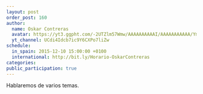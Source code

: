 ```yaml
---
layout: post
order_post: 160
author:
  name: Oskar Contreras
  avatar: https://yt3.ggpht.com/-2UTZlm57Wmw/AAAAAAAAAAI/AAAAAAAAAAA/YmPj4wvALFE/s88-c-k-no/photo.jpg
  yt_channel: UCdi4Idcb7ic9Y6CXPo7liZw
schedule:
  in_spain: 2015-12-10 15:00:00 +0100
  international: http://bit.ly/Horario-OskarContreras
categories:
public_participation: true
---
```

Hablaremos de varios temas.

